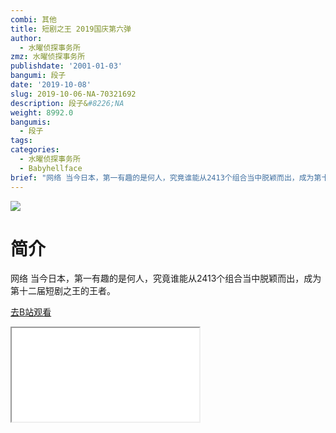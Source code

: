 ```yaml
---
combi: 其他
title: 短剧之王 2019国庆第六弹
author:
  - 水曜侦探事务所
zmz: 水曜侦探事务所
publishdate: '2001-01-03'
bangumi: 段子
date: '2019-10-08'
slug: 2019-10-06-NA-70321692
description: 段子&#8226;NA
weight: 8992.0
bangumis:
  - 段子
tags:
categories:
  - 水曜侦探事务所
  - Babyhellface
brief: "网络 当今日本，第一有趣的是何人，究竟谁能从2413个组合当中脱颖而出，成为第十二届短剧之王的王者。"
---
```

![](https://raw.githubusercontent.com/tcgriffith/owaraisite/master/static/tmpimg/c89501e387bc796d6abc9c0bcaa65fc4a82819e9.jpg.480.jpg)
# 简介  
网络
当今日本，第一有趣的是何人，究竟谁能从2413个组合当中脱颖而出，成为第十二届短剧之王的王者。  

[去B站观看](https://www.bilibili.com/video/av70321692/)
<div class ="resp-container"><iframe class="testiframe" src="//player.bilibili.com/player.html?aid=70321692"", scrolling="no", allowfullscreen="true" > </iframe></div> 
